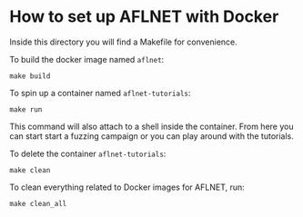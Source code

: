 # How to set up AFLNET with Docker

Inside this directory you will find a Makefile for convenience.

To build the docker image named `aflnet`:
```
make build
```

To spin up a container named `aflnet-tutorials`:
```
make run
```
This command will also attach to a shell inside the container.
From here you can start start a fuzzing campaign or you can play around with the tutorials.

To delete the container `aflnet-tutorials`:
```
make clean
```

To clean everything related to Docker images for AFLNET, run:
```
make clean_all
```
